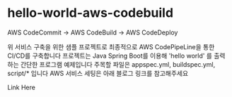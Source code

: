 # hello-world-aws-codebuild

AWS CodeCommit -> AWS CodeBuild -> AWS CodeDeploy

위 서비스 구축을 위한 샘플 프로젝트로 
최종적으로 AWS CodePipeLine을 통한 CI/CD를 구축합니다 
프로젝트는 Java Spring Boot를 이용해 'hello world' 를 출력하는 간단한 프로그램 예제입니다
주목할 파일은 appspec.yml, buildspec.yml, script/* 입니다 
AWS 서비스 세팅은 아래 블로그 링크를 참고해주세요

Link Here 
